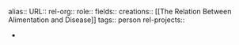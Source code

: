 alias::
URL::
rel-org::
role::
fields::
creations:: [[The Relation Between Alimentation and Disease]] 
tags:: person
rel-projects::


-